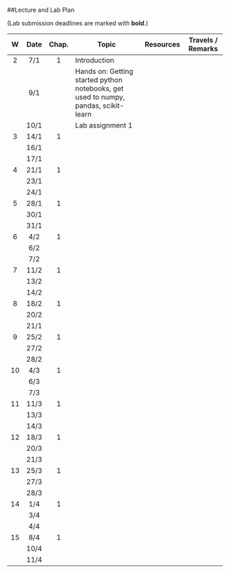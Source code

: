 ##Lecture and Lab Plan

(Lab submission deadlines are marked with **bold**.)

| W    |  Date     | Chap.     | Topic                                            | Resources | Travels / Remarks     |
|:----:|:---------:|:-----:    |--------------------------------------------------|:-------:|:------------:|
|  2   |  7/1      |   1       | Introduction                                      |       |              |
|      |  9/1     |           | Hands on: Getting started python notebooks, get used to numpy, pandas, scikit-learn    |         |              |
|      |  10/1     |           | Lab assignment 1                        |       |              |
|  3   |  14/1      |   1       |                                       |       |              |
|      |  16/1     |           |    |         |              |
|      |  17/1     |           |                         |       |              |
|  4   |  21/1      |   1       |                                       |       |              |
|      |  23/1     |           |    |         |              |
|      |  24/1     |           |                         |       |              |
|  5   |  28/1      |   1       |                                       |       |              |
|      |  30/1     |           |    |         |              |
|      |  31/1     |           |                         |       |              |
|  6   |  4/2      |   1       |                                       |       |              |
|      |  6/2     |           |    |         |              |
|      |  7/2     |           |                         |       |              |
|  7   |  11/2      |   1       |                                       |       |              |
|      |  13/2     |           |    |         |              |
|      |  14/2     |           |                         |       |              |
|  8   |  18/2      |   1       |                                       |       |              |
|      |  20/2     |           |    |         |              |
|      |  21/1     |           |                         |       |              |
|  9   |  25/2      |   1       |                                       |       |              |
|      |  27/2     |           |    |         |              |
|      |  28/2     |           |                         |       |              |
|  10   |  4/3      |   1       |                                       |       |              |
|      |  6/3     |           |    |         |              |
|      |  7/3     |           |                         |       |              |
|  11   |  11/3      |   1       |                                       |       |              |
|      |  13/3     |           |    |         |              |
|      |  14/3     |           |                         |       |              |
|  12   |  18/3      |   1       |                                       |       |              |
|      |  20/3     |           |    |         |              |
|      |  21/3     |           |                         |       |              |
|  13   |  25/3      |   1       |                                       |       |              |
|      |  27/3     |           |    |         |              |
|      |  28/3     |           |                         |       |              |
|  14   |  1/4      |   1       |                                       |       |              |
|      |  3/4     |           |    |         |              |
|      |  4/4     |           |                         |       |              |
|  15   |  8/4      |   1       |                                       |       |              |
|      |  10/4     |           |    |         |              |
|      |  11/4     |           |                         |       |              |
